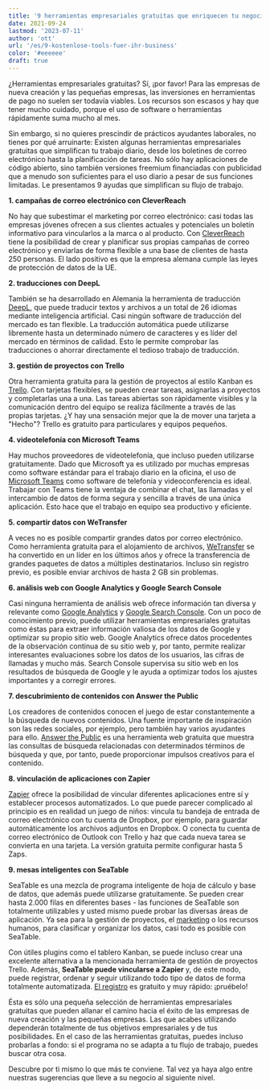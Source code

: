 ```yaml
---
title: '9 herramientas empresariales gratuitas que enriquecen tu negocio al instante - SeaTable'
date: 2021-09-24
lastmod: '2023-07-11'
author: 'ott'
url: '/es/9-kostenlose-tools-fuer-ihr-business'
color: '#eeeeee'
draft: true
---
```


¿Herramientas empresariales gratuitas? Sí, ¡por favor! Para las empresas de nueva creación y las pequeñas empresas, las inversiones en herramientas de pago no suelen ser todavía viables. Los recursos son escasos y hay que tener mucho cuidado, porque el uso de software o herramientas rápidamente suma mucho al mes.

Sin embargo, si no quieres prescindir de prácticos ayudantes laborales, no tienes por qué arruinarte: Existen algunas herramientas empresariales gratuitas que simplifican tu trabajo diario, desde los boletines de correo electrónico hasta la planificación de tareas. No sólo hay aplicaciones de código abierto, sino también versiones freemium financiadas con publicidad que a menudo son suficientes para el uso diario a pesar de sus funciones limitadas. Le presentamos 9 ayudas que simplifican su flujo de trabajo.

**1\. campañas de correo electrónico con CleverReach**

No hay que subestimar el marketing por correo electrónico: casi todas las empresas jóvenes ofrecen a sus clientes actuales y potenciales un boletín informativo para vincularlos a la marca o al producto. Con [CleverReach](https://www.cleverreach.com/de/) tiene la posibilidad de crear y planificar sus propias campañas de correo electrónico y enviarlas de forma flexible a una base de clientes de hasta 250 personas. El lado positivo es que la empresa alemana cumple las leyes de protección de datos de la UE.

**2\. traducciones con DeepL**

También se ha desarrollado en Alemania la herramienta de traducción [DeepL](https://www.deepl.com/de/home), que puede traducir textos y archivos a un total de 26 idiomas mediante inteligencia artificial. Casi ningún software de traducción del mercado es tan flexible. La traducción automática puede utilizarse libremente hasta un determinado número de caracteres y es líder del mercado en términos de calidad. Esto le permite comprobar las traducciones o ahorrar directamente el tedioso trabajo de traducción.

**3\. gestión de proyectos con Trello**

Otra herramienta gratuita para la gestión de proyectos al estilo Kanban es [Trello](https://trello.com/home). Con tarjetas flexibles, se pueden crear tareas, asignarlas a proyectos y completarlas una a una. Las tareas abiertas son rápidamente visibles y la comunicación dentro del equipo se realiza fácilmente a través de las propias tarjetas. ¿Y hay una sensación mejor que la de mover una tarjeta a "Hecho"? Trello es gratuito para particulares y equipos pequeños.

**4\. videotelefonía con Microsoft Teams**

Hay muchos proveedores de videotelefonía, que incluso pueden utilizarse gratuitamente. Dado que Microsoft ya es utilizado por muchas empresas como software estándar para el trabajo diario en la oficina, el uso de [Microsoft Teams](https://www.microsoft.com/de-de/microsoft-teams/free) como software de telefonía y videoconferencia es ideal. Trabajar con Teams tiene la ventaja de combinar el chat, las llamadas y el intercambio de datos de forma segura y sencilla a través de una única aplicación. Esto hace que el trabajo en equipo sea productivo y eficiente.

**5\. compartir datos con WeTransfer**

A veces no es posible compartir grandes datos por correo electrónico. Como herramienta gratuita para el alojamiento de archivos, [WeTransfer](https://wetransfer.com/) se ha convertido en un líder en los últimos años y ofrece la transferencia de grandes paquetes de datos a múltiples destinatarios. Incluso sin registro previo, es posible enviar archivos de hasta 2 GB sin problemas.

**6\. análisis web con Google Analytics y Google Search Console**

Casi ninguna herramienta de análisis web ofrece información tan diversa y relevante como [Google Analytics](https://analytics.google.com/analytics/web/) y [Google Search Console](https://search.google.com/search-console/). Con un poco de conocimiento previo, puede utilizar herramientas empresariales gratuitas como éstas para extraer información valiosa de los datos de Google y optimizar su propio sitio web. Google Analytics ofrece datos procedentes de la observación continua de su sitio web y, por tanto, permite realizar interesantes evaluaciones sobre los datos de los usuarios, las cifras de llamadas y mucho más. Search Console supervisa su sitio web en los resultados de búsqueda de Google y le ayuda a optimizar todos los ajustes importantes y a corregir errores.

**7\. descubrimiento de contenidos con Answer the Public**

Los creadores de contenidos conocen el juego de estar constantemente a la búsqueda de nuevos contenidos. Una fuente importante de inspiración son las redes sociales, por ejemplo, pero también hay varios ayudantes para ello. [Answer the Public](https://answerthepublic.com/) es una herramienta web gratuita que muestra las consultas de búsqueda relacionadas con determinados términos de búsqueda y que, por tanto, puede proporcionar impulsos creativos para el contenido.

**8\. vinculación de aplicaciones con Zapier**

[Zapier](https://zapier.com/) ofrece la posibilidad de vincular diferentes aplicaciones entre sí y establecer procesos automatizados. Lo que puede parecer complicado al principio es en realidad un juego de niños: vincula tu bandeja de entrada de correo electrónico con tu cuenta de Dropbox, por ejemplo, para guardar automáticamente los archivos adjuntos en Dropbox. O conecta tu cuenta de correo electrónico de Outlook con Trello y haz que cada nueva tarea se convierta en una tarjeta. La versión gratuita permite configurar hasta 5 Zaps.

**9\. mesas inteligentes con SeaTable**

SeaTable es una mezcla de programa inteligente de hoja de cálculo y base de datos, que además puede utilizarse gratuitamente. Se pueden crear hasta 2.000 filas en diferentes bases - las funciones de SeaTable son totalmente utilizables y usted mismo puede probar las diversas áreas de aplicación. Ya sea para la gestión de proyectos, el [marketing](/es/marketing/) o los recursos humanos, para clasificar y organizar los datos, casi todo es posible con SeaTable.

Con útiles plugins como el tablero Kanban, se puede incluso crear una excelente alternativa a la mencionada herramienta de gestión de proyectos Trello. Además, **SeaTable puede vincularse a Zapier** y, de este modo, puede registrar, ordenar y seguir utilizando todo tipo de datos de forma totalmente automatizada. [El registro](https://seatable.io/es/registrierung/) es gratuito y muy rápido: ¡pruébelo!

Ésta es sólo una pequeña selección de herramientas empresariales gratuitas que pueden allanar el camino hacia el éxito de las empresas de nueva creación y las pequeñas empresas. Las que acabes utilizando dependerán totalmente de tus objetivos empresariales y de tus posibilidades. En el caso de las herramientas gratuitas, puedes incluso probarlas a fondo: si el programa no se adapta a tu flujo de trabajo, puedes buscar otra cosa.

Descubre por ti mismo lo que más te conviene. Tal vez ya haya algo entre nuestras sugerencias que lleve a su negocio al siguiente nivel.

